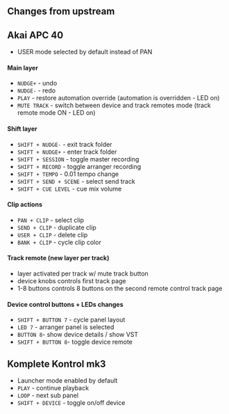 ## Changes from upstream

## Akai APC 40

- USER mode selected by default instead of PAN

#### Main layer
- `NUDGE+` - undo
- `NUDGE-` - redo
- `PLAY` - restore automation override (automation is overridden - LED on)
- `MUTE TRACK` - switch between device and track remotes mode (track remote mode ON - LED on)

#### Shift layer
- `SHIFT + NUDGE-` - exit track folder
- `SHIFT + NUDGE+` - enter track folder
- `SHIFT + SESSION` - toggle master recording
- `SHIFT + RECORD` - toggle arranger recording
- `SHIFT + TEMPO` - 0.01 tempo change
- `SHIFT + SEND + SCENE` - select send track
- `SHIFT + CUE LEVEL` - cue mix volume

#### Clip actions
- `PAN + CLIP` - select clip
- `SEND + CLIP` - duplicate clip
- `USER + CLIP` - delete clip
- `BANK + CLIP` - cycle clip color

#### Track remote (new layer per track)
- layer activated per track w/ mute track button
- device knobs controls first track page 
- 1-8 buttons controls 8 buttons on the second remote control track page

#### Device control buttons + LEDs changes
- `SHIFT + BUTTON 7` - cycle panel layout
- `LED 7` - arranger panel is selected
- `BUTTON 8`- show device details / show VST
- `SHIFT + BUTTON 8`- toggle device remote

## Komplete Kontrol mk3

- Launcher mode enabled by default
- `PLAY` - continue playback
- `LOOP` - next sub panel
- `SHIFT + DEVICE` - toggle on/off device
